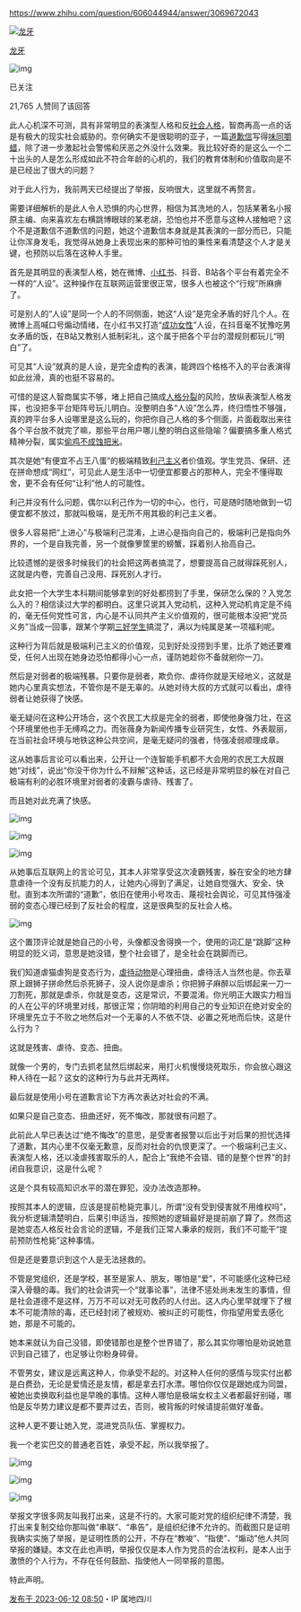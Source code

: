https://www.zhihu.com/question/606044944/answer/3069672043

[![龙牙](assets/2b8be8010409012e7cdd764e1befc4d1_l.jpg)](https://www.zhihu.com/people/long-ya-57-84)

[龙牙](https://www.zhihu.com/people/long-ya-57-84)

![img](assets/v2-4812630bc27d642f7cafcd6cdeca3d7a.jpg)

已关注

21,765 人赞同了该回答

此人心机深不可测，具有非常明显的表演型人格和反[社会人格](https://www.zhihu.com/search?q=社会人格&search_source=Entity&hybrid_search_source=Entity&hybrid_search_extra={"sourceType"%3A"answer"%2C"sourceId"%3A3069672043})，智商再高一点的话是有极大的现实社会威胁的。奈何确实不是很聪明的亚子，一篇[道歉信](https://www.zhihu.com/search?q=道歉信&search_source=Entity&hybrid_search_source=Entity&hybrid_search_extra={"sourceType"%3A"answer"%2C"sourceId"%3A3069672043})写得[味同嚼蜡](https://www.zhihu.com/search?q=味同嚼蜡&search_source=Entity&hybrid_search_source=Entity&hybrid_search_extra={"sourceType"%3A"answer"%2C"sourceId"%3A3069672043})，除了进一步激起社会警惕和厌恶之外没什么效果。我比较好奇的是这么一个二十出头的人是怎么形成如此不符合年龄的心机的，我们的教育体制和价值取向是不是已经出了很大的问题？



对于此人行为，我前两天已经提出了举报，反响很大，这里就不再赘言。



需要详细解析的是此人令人恐惧的内心世界，相信为其洗地的人，包括某著名小报原主编、向来喜欢左右横跳博眼球的某老胡，恐怕也并不愿意与这种人接触吧？这个不是道歉信不道歉信的问题，她这个道歉信本身就是其表演的一部分而已，只能让你浑身发毛，我觉得从她身上表现出来的那种可怕的秉性来看清楚这个人才是关键，也预防以后落在这种人手里。







首先是其明显的表演型人格，她在微博、[小红书](https://www.zhihu.com/search?q=小红书&search_source=Entity&hybrid_search_source=Entity&hybrid_search_extra={"sourceType"%3A"answer"%2C"sourceId"%3A3069672043})、抖音、B站各个平台有着完全不一样的“人设”。这种操作在互联网运营里很正常，很多人也被这个“行规”所麻痹了。



可是别人的“人设”是同一个人的不同侧面，她这“人设”是完全矛盾的好几个人。在微博上高喊口号煽动情绪，在小红书又打造“[成功女性](https://www.zhihu.com/search?q=成功女性&search_source=Entity&hybrid_search_source=Entity&hybrid_search_extra={"sourceType"%3A"answer"%2C"sourceId"%3A3069672043})”人设，在抖音毫不犹豫吃男女矛盾的饭，在B站又教别人抵制彩礼，这个属于把各个平台的潜规则都玩儿“明白”了。



可见其“人设”就真的是人设，是完全虚构的表演，能跨四个格格不入的平台表演得如此丝滑，真的也挺不容易的。



可惜的是这人智商属实不够，堵上把自己搞成[人格分裂](https://www.zhihu.com/search?q=人格分裂&search_source=Entity&hybrid_search_source=Entity&hybrid_search_extra={"sourceType"%3A"answer"%2C"sourceId"%3A3069672043})的风险，放纵表演型人格发挥，也没把多平台矩阵号玩儿明白。没整明白多“人设”怎么弄，终归悟性不够强，真的跨平台多人设哪里是这么玩的，你把你自己人格的多个侧面，片面截取出来往各个平台放不就完了嘛，那些平台用户哪儿整的明白这些隐喻？偏要搞多重人格式精神分裂，属实[偷鸡不成蚀把米](https://www.zhihu.com/search?q=偷鸡不成蚀把米&search_source=Entity&hybrid_search_source=Entity&hybrid_search_extra={"sourceType"%3A"answer"%2C"sourceId"%3A3069672043})。







其次是她“有便宜不占王八蛋”的极端精致[利己主义](https://www.zhihu.com/search?q=利己主义&search_source=Entity&hybrid_search_source=Entity&hybrid_search_extra={"sourceType"%3A"answer"%2C"sourceId"%3A3069672043})者价值观。学生党员、保研、还在拼命想成“网红”，可见此人是生活中一切便宜都要占的那种人，完全不懂得取舍，更不会有任何“让利”他人的可能性。



利己并没有什么问题，偶尔以利己作为一切的中心，也行，可是随时随地做到一切便宜都不放过，那就叫极端，是无所不用其极的利己主义者。



很多人容易把“上进心”与极端利己混淆，上进心是指向自己的，极端利己是指向外界的，一个是自我完善，另一个就像箩筐里的螃蟹，踩着别人抬高自己。



比较遗憾的是很多时候我们的社会把这两者搞混了，想要提高自己就得踩死别人，这就是内卷，完善自己没用、踩死别人才行。



此女把一个大学生本科期间能够拿到的好处都捞到了手里，保研怎么保的？入党怎么入的？相信读过大学的都明白。这里只说其入党动机，这种入党动机肯定是不纯的，毫无任何党性可言，内心是不认同共产主义价值观的，很可能根本没把“党员义务”当成一回事，跟某个学期[三好学生](https://www.zhihu.com/search?q=三好学生&search_source=Entity&hybrid_search_source=Entity&hybrid_search_extra={"sourceType"%3A"answer"%2C"sourceId"%3A3069672043})搞混了，满以为纯属是某一项福利呢。



这种行为背后就是极端利己主义的价值观，见到好处没捞到手里，比杀了她还要难受，任何人出现在她身边恐怕都得小心一点，谨防她趁你不备就剜你一刀。







然后是对弱者的极端残暴。只要你是弱者，欺负你、虐待你就是天经地义，这就是她内心里真实想法，不管你是不是无辜的。从她对待大叔的方式就可以看出，虐待弱者让她获得了快感。



毫无疑问在这种公开场合，这个农民工大叔是完全的弱者，即使他身强力壮，在这个环境里他也手无缚鸡之力。而张薇身为新闻传播专业研究生，女性、外表靓丽，在当前社会环境与地铁这种公共空间，是毫无疑问的强者，恃强凌弱顺理成章。



这从她事后言论可以看出来，公开让一个连智能手机都不大会用的农民工大叔跟她“对线”，说出“你没干你为什么不辩解”这种话，这已经是非常明显的躲在对自己极端有利的必胜环境里对弱者的凌霸与虐待、残害了。



而且她对此充满了快感。

![img](assets/v2-fb8388631b696c549521dea008b2b783_720w.webp)



![img](assets/v2-54fac0f0121ee0faac601a96d3cfd952_720w.webp)



![img](assets/v2-bfaa9438640dfff9153941f85e359fb7_720w.webp)

从她事后互联网上的言论可见，其本人非常享受这次凌霸残害，躲在安全的地方肆意虐待一个没有反抗能力的人，让她内心得到了满足，让她自觉强大、安全、快慰。直到本次所谓的“道歉”，依旧在使用小号攻击、蔑视社会舆论，可见其恃强凌弱的变态心理已经到了反社会的程度，这是很典型的反社会人格。

![img](assets/v2-d1366b12f96cad334cde4979a9359a90_720w.webp)

这个置顶评论就是她自己的小号，头像都没舍得换一个，使用的词汇是“跳脚”这种明显的贬义词，意思是她没错，整个社会错了，是全社会在跳脚而已。



我们知道虐猫虐狗是变态行为，[虐待动物](https://www.zhihu.com/search?q=虐待动物&search_source=Entity&hybrid_search_source=Entity&hybrid_search_extra={"sourceType"%3A"answer"%2C"sourceId"%3A3069672043})是心理扭曲，虐待活人当然也是。你去草原上跟狮子拼命然后杀死狮子，没人说你是虐杀；你把狮子麻醉以后绑起来一刀一刀割死，那就是虐杀，你就是变态，这是常识，不要混淆。你光明正大跟实力相当的人在公平的环境里对线，那很正常；你阴暗的利用自己的专业知识在绝对安全的环境里先立于不败之地然后对一个无辜的人不依不饶、必置之死地而后快，这是什么行为？



这就是残害、虐待、变态、扭曲。



就像一个男的，专门去抓老鼠然后绑起来，用打火机慢慢烧死取乐，你会放心跟这种人待在一起？这女的这种行为与此并无两样。







最后就是使用小号在道歉言论下方再次表达对社会的不满。



如果只是自己变态、扭曲还好，死不悔改，那就很有问题了。



此前此人早已表达过“绝不悔改”的意思，是受害者报警以后出于对后果的担忧选择了道歉，其内心里不仅毫无歉意，反而对社会的仇恨更深了。一个极端利己主义、表演型人格，还以凌虐残害取乐的人，配合上“我绝不会错、错的是整个世界”的封闭自我意识，这是什么呢？



这是个具有较高知识水平的潜在罪犯，没办法改造那种。



按照其本人的逻辑，应该是提前枪毙完事儿，所谓“没有受到侵害就不用维权吗”，我分析逻辑清楚明白，后果引申适当，按照她的逻辑最好是提前崩了算了。然而这是她变态人格反社会言论的逻辑，不是我们正常人秉承的规则，我们不可能干“提前预防性枪毙”这种事情。



但是还是要意识到这个人是无法拯救的。



不管是党组织，还是学校，甚至是家人、朋友，哪怕是“爱”，不可能感化这种已经深入骨髓的毒。我们的社会讲究一个“就事论事”，法律不惩处尚未发生的事情，但是社会道德不是这样，万万不可以对无可救药的人付出。这人内心里早就埋下了根本不可能清除的毒，还已经封闭了被规劝、被纠正的可能性，你指望用爱去感化她，那是不可能的。



她本来就认为自己没错，即使错那也是整个世界错了，那么其实你哪怕是劝说她意识到自己错了，也足够让你粉身碎骨。



不管男女，建议是远离这种人，你承受不起的。对这种人任何的感情与现实付出都是白费劲，无论是爱情还是友情，都是拿去打水漂。哪怕你仅仅是跟她成为同盟，被她出卖换取利益也是早晚的事情。这种人哪怕是极端女权主义者都最好别碰，哪怕是反华势力建议是都不要弄过去，否则，被背叛的时候请提前做好准备。



这种人更不要让她入党，混进党员队伍、掌握权力。



我一个老实巴交的普通老百姓，承受不起，所以我举报了。

![img](assets/v2-82c27242f22db8af1498759fb4149623_720w.webp)



![img](assets/v2-f71e07ca7ee4330f9963471aafa3cf08_720w.webp)



![img](assets/v2-faf190c1c36b8f4cd628f42e7b70d50b_720w.webp)

举报文字很多网友叫我打出来，这是不行的。大家可能对党的组织纪律不清楚，我打出来复制交给你那叫做“串联”、“串告”，是组织纪律不允许的。而截图只是证明我确实实施了举报，是证明性质的公开，不存在“教唆”、“指使”、“煽动”他人共同举报的嫌疑。本文在此也声明，举报仅仅是本人作为党员的合法权利，是本人出于激愤的个人行为，不存在任何鼓励、指使他人一同举报的意图。



特此声明。

[发布于 2023-06-12 08:50](https://www.zhihu.com/question/606044944/answer/3069672043)・IP 属地四川
